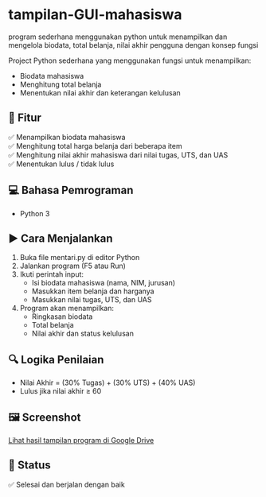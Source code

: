 # tampilan-GUI-mahasiswa
program sederhana menggunakan python untuk menampilkan dan mengelola biodata, total belanja, nilai akhir pengguna dengan konsep fungsi

Project Python sederhana yang menggunakan fungsi untuk menampilkan:
- Biodata mahasiswa
- Menghitung total belanja
- Menentukan nilai akhir dan keterangan kelulusan

## 📌 Fitur
✅ Menampilkan biodata mahasiswa  
✅ Menghitung total harga belanja dari beberapa item  
✅ Menghitung nilai akhir mahasiswa dari nilai tugas, UTS, dan UAS  
✅ Menentukan lulus / tidak lulus

## 💻 Bahasa Pemrograman
- Python 3

## ▶ Cara Menjalankan
1. Buka file mentari.py di editor Python
2. Jalankan program (F5 atau Run)
3. Ikuti perintah input:
   - Isi biodata mahasiswa (nama, NIM, jurusan)
   - Masukkan item belanja dan harganya
   - Masukkan nilai tugas, UTS, dan UAS
4. Program akan menampilkan:
   - Ringkasan biodata
   - Total belanja
   - Nilai akhir dan status kelulusan

## 🔍 Logika Penilaian
- Nilai Akhir = (30% Tugas) + (30% UTS) + (40% UAS)
- Lulus jika nilai akhir ≥ 60

## 🖼 Screenshot
[Lihat hasil tampilan program di Google Drive](https://drive.google.com/drive/folders/14GEF6BSuDTZjxpCDvitkxzFZIhUM69OI)

## 📁 Status
✅ Selesai dan berjalan dengan baik
